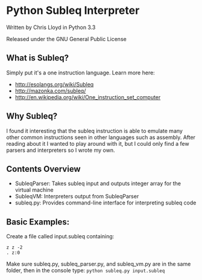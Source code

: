 Python Subleq Interpreter
==========================

Written by Chris Lloyd in Python 3.3

Released under the GNU General Public License

What is Subleq?
----------------
Simply put it's a one instruction language.
Learn more here:
- http://esolangs.org/wiki/Subleq
- http://mazonka.com/subleq/
- http://en.wikipedia.org/wiki/One_instruction_set_computer

Why Subleq?
--------------
I found it interesting that the subleq instruction is able to emulate many other common instructions seen in other languages such as assembly. After reading about it I wanted to play around with it, but I could only find a few parsers and interpreters so I wrote my own.

Contents Overview
-----------------
- SubleqParser: Takes subleq input and outputs integer array for the virtual machine
- SubleqVM: Interpreters output from SubleqParser 
- subleq.py: Provides command-line interface for interpreting subleq code

Basic Examples:
-----------
Create a file called input.subleq containing:

    z z -2
    . z:0

Make sure subleq.py, subleq_parser.py, and subleq_vm.py are in the same folder, then in the console type:
    ```
    python subleq.py input.subleq
    ```